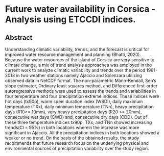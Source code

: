 # Future water availability in Corsica - Analysis using ETCCDI indices.

## Abstract

Understanding climatic variability, trends, and the forecast is critical for improved water resource management and planning (Bhatti, 2020). Because the water resources of the island of Corsica are very sensitive to climate change, a mix of trend analysis approaches was employed in the current work to analyze climatic variability and trends over the period 1981-2018 in two weather stations namely Ajaccio and Solenzara utilizing observed data in NetCDF format. The non-parametric Mann-Kendall, Sen’s slope estimator, Ordinary least squares method, and Differenced first-order autoregressive methods were used to assess the trends and variabilities in four temperature and four precipitation extreme indices. These indices were hot days (tx90p), warm speel duration index (WSDI), daily maximum temperature (TXx), daily minimum temperature (TNn), heavy precipitation days (R10>= 10mm), very heavy precipitation days (R20 >= 20mm), consecutive wet days (CWD) and, consecutive dry days (CDD). Out of these three temperature indices tx90p, TXx, and TNn showed increasing trends(CI = 95%) in both locations wherein the increase was more significant in Ajaccio. All the precipitation indices in both locations showed a weaker or no trend. On the basis of the obtained results, the study recommends that future research focus on the underlying physical and environmental sources of precipitation variability over the study region.
